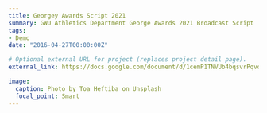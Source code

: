 ```yaml
---
title: Georgey Awards Script 2021
summary: GWU Athletics Department George Awards 2021 Broadcast Script
tags:
- Demo
date: "2016-04-27T00:00:00Z"

# Optional external URL for project (replaces project detail page).
external_link: https://docs.google.com/document/d/1cemP1TNVUb4bqsvrPqvqY_zQI27TyHKs5OI1Q1lReug/edit

image:
  caption: Photo by Toa Heftiba on Unsplash
  focal_point: Smart
---
```


